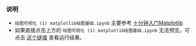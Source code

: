### 说明
-  `绘图可视化 (1) matplotlib绘图基础.ipynb` 主要参考 [十分钟入门Matplotlib](http://codingpy.com/article/a-quick-intro-to-matplotlib/)
- 如果直接点击上方的 `绘图可视化 (1) matplotlib绘图基础.ipynb` 无法预览，可点击 [这个链接](https://ywtail.github.io/python/%E5%8F%AF%E8%A7%86%E5%8C%96/%E7%BB%98%E5%9B%BE%E5%8F%AF%E8%A7%86%E5%8C%96-1-matplotlib%E7%BB%98%E5%9B%BE%E5%9F%BA%E7%A1%80.html) 查看运行结果。